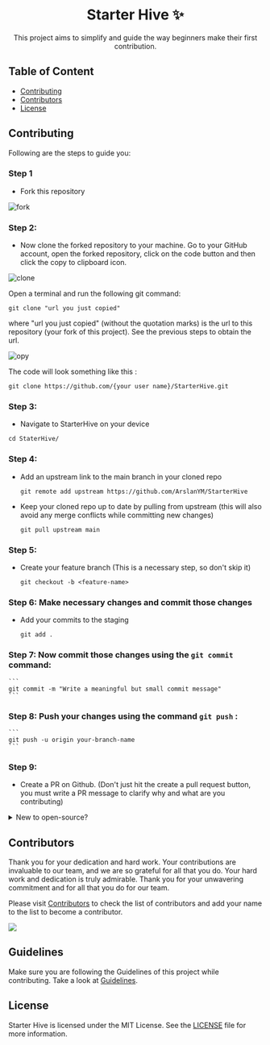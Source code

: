 
<h1 align="center" >Starter Hive ✨</h1>
<p align= "center" > This project aims to simplify and guide the way beginners make their first contribution.</p>

## Table of Content

- [Contributing](#contributing)
- [Contributors](#contributors)
- [License](#license)


## Contributing
Following are the steps to guide you:

### Step 1
- Fork this repository 

![fork](https://github.com/ArslanYM/StarterHive/assets/104521101/b2863384-753d-448b-9c8f-cc2122121c2b)


### Step 2:
- Now clone the forked repository to your machine. Go to your GitHub account, open the forked repository, click on the code button and then click the copy to clipboard icon.

![clone](https://github.com/ArslanYM/StarterHive/assets/104521101/ffe2cb3b-d7e9-41fb-a7e6-8f5ca9d50dd0)

Open a terminal and run the following git command:
   ```
   git clone "url you just copied"
   ```
where "url you just copied" (without the quotation marks) is the url to this repository (your fork of this project). See the previous steps to obtain the url.

![opy](https://github.com/ArslanYM/StarterHive/assets/104521101/5947298f-dd52-478c-9cd9-f22791eea4a5)

The code will look something like this : 
```
git clone https://github.com/{your user name}/StarterHive.git
```


### Step 3: 
- Navigate to StarterHive on your device

```
cd StaterHive/
```
### Step 4:
- Add an upstream link to the main branch in your cloned repo

    ```
    git remote add upstream https://github.com/ArslanYM/StarterHive
    ```
- Keep your cloned repo up to date by pulling from upstream (this will also avoid any merge conflicts while committing new changes)
    ```
    git pull upstream main
    ```
### Step 5: 
- Create your feature branch (This is a necessary step, so don't skip it)
    ```
    git checkout -b <feature-name>
    ```
### Step 6: Make necessary changes and commit those changes
- Add your commits to the staging
   ```
   git add .
   ```
   
### Step 7:  Now commit those changes using the `git commit`  command:

    ```
    git commit -m "Write a meaningful but small commit message"
    ```
    
### Step 8: Push your changes using the command `git push` :
    ```
    git push -u origin your-branch-name
    ```
### Step 9:
- Create a PR on Github. (Don't just hit the create a pull request button, you must write a PR message to clarify why and what are you contributing)

<details> 
 
<summary> New to open-source?
 </summary>


You can also contribute to this project if you are new to open source:
- [Check out the `CONTRIBUTORS.md` file to get started](CONTRIBUTORS.md)

 </details>


## Contributors

Thank you for your dedication and hard work. Your contributions are invaluable to our team, and we are so grateful for all that you do. Your hard work and dedication is truly admirable. Thank you for your unwavering commitment and for all that you do for our team.

Please visit [Contributors](/CONTRIBUTORS.md) to check the list of contributors and add your name to the list to become a contributor.

<a href="https://github.com/ArslanYM/StarterHive/graphs/contributors">
  <img src="https://contrib.rocks/image?repo=ArslanYM/StarterHive" />
</a>


## Guidelines 
Make sure you are following the Guidelines of this project while contributing. Take a look at [Guidelines](GUIDELINES.md).

## License
Starter Hive is licensed under the MIT License. See the [LICENSE](https://github.com/ArslanYM/StarterHive/blob/main/LICENSE) file for more information.
